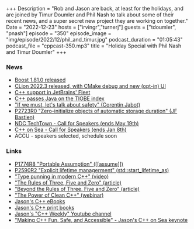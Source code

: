 +++
Description = "Rob and Jason are back, at least for the holidays, and are joined by Timur Doumler and Phil Nash to talk about some of their recent news, and a super secret new project they are working on together."
Date = "2022-12-23"
hosts = ["irvingr","turnerj"]
guests = ["tdoumler", "pnash"]
episode = "350"
episode_image = "img/episode/2022/12/phil_and_timur.jpg"
podcast_duration = "01:05:43"
podcast_file = "cppcast-350.mp3"
title = "Holiday Special with Phil Nash and Timur Doumler"
+++

### News ###

 - [Boost 1.81.0 released](https://www.boost.org/users/history/version_1_81_0.html)
 - [CLion 2022.3 released, with CMake debug and new (opt-in) UI](https://www.jetbrains.com/clion/whatsnew/)
 - [C++ support in JetBrains' Fleet](https://twitter.com/JetBrains_Fleet/status/1603771443464097792)
 - [C++ passes Java on the TIOBE index](https://www.tiobe.com/tiobe-index/)
 - ["If we must, let's talk about safety" (Corentin Jabot)](https://cor3ntin.github.io/posts/safety/)
 - [P2723R0 "Zero-initialize objects of automatic storage duration" (JF Bastien)](https://www.open-std.org/jtc1/sc22/wg21/docs/papers/2022/p2723r0.html)
 - [NDC TechTown - Call for Speakers (ends May 19th)](https://ndctechtown.com/call-for-papers)
 - [C++ on Sea - Call for Speakers (ends Jan 8th)](https://cpponsea.uk/news/the-2023-call-for-speakers-opens.html)
 - ACCU - speakers selected, schedule soon

### Links ###

 - [P1774R8 "Portable Assumption" ([[assume]])](https://www.open-std.org/jtc1/sc22/wg21/docs/papers/2022/p1774r8.pdf)
 - [P2590R2 "Explicit lifetime managerment" (std::start_lifetime_as)](https://www.open-std.org/jtc1/sc22/wg21/docs/papers/2022/p2590r2.pdf)
 - ["Type punning in modern C++" (video)](https://www.youtube.com/watch?v=_qzMpk-22cc)
 - ["The Rules of Three, Five and Zero" (article)](https://www.sonarsource.com/blog/the-rules-of-three-five-and-zero/)
 - ["Beyond the Rules of Three, Five and Zero" (article)](https://www.sonarsource.com/blog/beyond-the-rules-of-three-five-and-zero/)
 - ["The Power of Clean C++" (webinar)](https://www.youtube.com/watch?v=c4BGTEfw0Go)
 - [Jason's C++ eBooks](https://leanpub.com/u/jason_turner)
 - [Jason's C++ print books](https://amzn.to/3vckEC6)
 - [Jason's "C++ Weekly" Youtube channel](https://www.youtube.com/@cppweekly)
 - ["Making C++ Fun, Safe, and Accessible" - Jason's C++ on Sea keynote](https://www.youtube.com/watch?v=HlaoxhmThmk)
